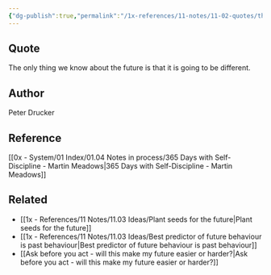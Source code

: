 ```yaml
---
{"dg-publish":true,"permalink":"/1x-references/11-notes/11-02-quotes/the-only-thing-we-know-about-the-future-is-that-it-is-going-to-be-different-peter-drucker/","title":"The only thing we know about the future is that it is going to be different. - Peter Drucker","created":"2024-02-18T21:14:10.611+03:00","updated":"2024-02-18T21:15:16.077+03:00"}
---
```



## Quote
The only thing we know about the future is that it is going to be different.

## Author
Peter Drucker

## Reference
[[0x - System/01 Index/01.04 Notes in process/365 Days with Self-Discipline - Martin Meadows\|365 Days with Self-Discipline - Martin Meadows]]

## Related
- [[1x - References/11 Notes/11.03 Ideas/Plant seeds for the future\|Plant seeds for the future]]
- [[1x - References/11 Notes/11.03 Ideas/Best predictor of future behaviour is past behaviour\|Best predictor of future behaviour is past behaviour]]
- [[Ask before you act - will this make my future easier or harder?\|Ask before you act - will this make my future easier or harder?]]